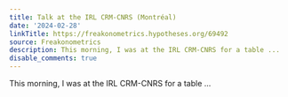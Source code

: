 ```yaml
---
title: Talk at the IRL CRM-CNRS (Montréal)
date: '2024-02-28'
linkTitle: https://freakonometrics.hypotheses.org/69492
source: Freakonometrics
description: This morning, I was at the IRL CRM-CNRS for a table ...
disable_comments: true
---
```

This morning, I was at the IRL CRM-CNRS for a table ...